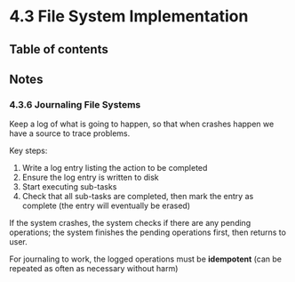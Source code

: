 # 4.3 File System Implementation

## Table of contents

## Notes

### 4.3.6 Journaling File Systems

Keep a log of what is going to happen, so that when crashes happen we have a source to trace problems.

Key steps:

1. Write a log entry listing the action to be completed
2. Ensure the log entry is written to disk
3. Start executing sub-tasks
4. Check that all sub-tasks are completed, then mark the entry as complete (the entry will eventually be erased)

If the system crashes, the system checks if there are any pending operations; the system finishes the pending operations first, then returns to user.

For journaling to work, the logged operations must be **idempotent** (can be repeated as often as necessary without harm)